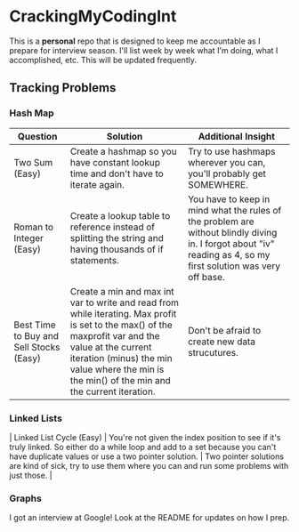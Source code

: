 # CrackingMyCodingInt

This is a **personal** repo that is designed to keep me accountable as I prepare for interview season. I'll list week by week what I'm doing, what I accomplished, etc. This will be updated frequently.     

## Tracking Problems

### Hash Map 

| Question | Solution | Additional Insight |
| --- | ----------- | ---------------------- |
| Two Sum (Easy) | Create a hashmap so you have constant lookup time and don't have to iterate again. | Try to use hashmaps wherever you can, you'll probably get SOMEWHERE. |
| Roman to Integer (Easy) | Create a lookup table to reference instead of splitting the string and having thousands of if statements. | You have to keep in mind what the rules of the problem are without blindly diving in. I forgot about "iv" reading as 4, so my first solution was very off base. |
| Best Time to Buy and Sell Stocks (Easy)| Create a min and max int var to write and read from while iterating. Max profit is set to the max() of the maxprofit var and the value at the current iteration (minus) the min value where the min is the min() of the min and the current iteration. | Don't be afraid to create new data strucutures. |


### Linked Lists

| Linked List Cycle (Easy) | You're not given the index position to see if it's truly linked. So either do a while loop and add to a set because you can't have duplicate values or use a two pointer solution. | Two pointer solutions are kind of sick, try to use them where you can and run some problems with just those. |

### Graphs 

I got an interview at Google! Look at the README for updates on how I prep.


